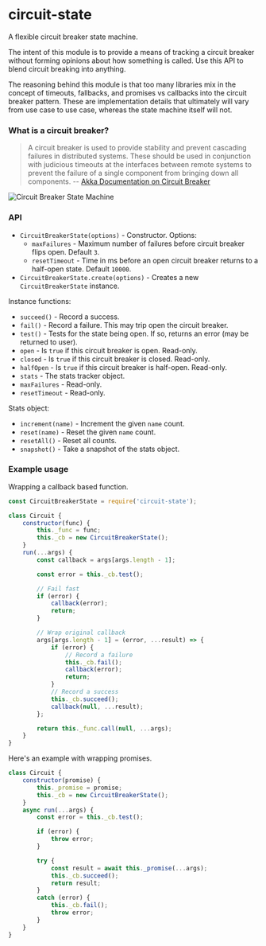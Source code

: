 
# circuit-state

A flexible circuit breaker state machine.

The intent of this module is to provide a means of tracking a circuit breaker without forming opinions about how something is called. Use this API to blend circuit breaking into anything.

The reasoning behind this module is that too many libraries mix in the concept of timeouts, fallbacks, and promises vs callbacks into the circuit breaker pattern. These are implementation details that ultimately will vary from use case to use case, whereas the state machine itself will not.

### What is a circuit breaker?

> A circuit breaker is used to provide stability and prevent cascading failures in distributed systems. These should be used in conjunction with judicious timeouts at the interfaces between remote systems to prevent the failure of a single component from bringing down all components.
-- [Akka Documentation on Circuit Breaker](https://doc.akka.io/docs/akka/2.5/common/circuitbreaker.html)

![Circuit Breaker State Machine](https://doc.akka.io/docs/akka/2.5/images/circuit-breaker-states.png)

### API

- `CircuitBreakerState(options)` - Constructor. Options:
    - `maxFailures` - Maximum number of failures before circuit breaker flips open. Default `3`.
    - `resetTimeout` - Time in ms before an open circuit breaker returns to a half-open state. Default `10000`.
- `CircuitBreakerState.create(options)` - Creates a new `CircuitBreakerState` instance.

Instance functions:

- `succeed()` - Record a success.
- `fail()` - Record a failure. This may trip open the circuit breaker.
- `test()` - Tests for the state being open. If so, returns an error (may be returned to user).
- `open` - Is `true` if this circuit breaker is open. Read-only.
- `closed` - Is `true` if this circuit breaker is closed. Read-only.
- `halfOpen` - Is `true` if this circuit breaker is half-open. Read-only.
- `stats` - The stats tracker object.
- `maxFailures` - Read-only.
- `resetTimeout` - Read-only.

Stats object:

- `increment(name)` - Increment the given `name` count.
- `reset(name)` - Reset the given `name` count.
- `resetAll()` - Reset all counts.
- `snapshot()` - Take a snapshot of the stats object.


### Example usage

Wrapping a callback based function.

```javascript
const CircuitBreakerState = require('circuit-state');

class Circuit {
    constructor(func) {
        this._func = func;
        this._cb = new CircuitBreakerState();
    }
    run(...args) {
        const callback = args[args.length - 1];

        const error = this._cb.test();

        // Fail fast
        if (error) {
            callback(error);
            return;
        }

        // Wrap original callback
        args[args.length - 1] = (error, ...result) => {
            if (error) {
                // Record a failure
                this._cb.fail();
                callback(error);
                return;
            }
            // Record a success
            this._cb.succeed();
            callback(null, ...result);
        };

        return this._func.call(null, ...args);
    }
}
```

Here's an example with wrapping promises.

```javascript
class Circuit {
    constructor(promise) {
        this._promise = promise;
        this._cb = new CircuitBreakerState();
    }
    async run(...args) {
        const error = this._cb.test();

        if (error) {
            throw error;
        }

        try {
            const result = await this._promise(...args);
            this._cb.succeed();
            return result;
        }
        catch (error) {
            this._cb.fail();
            throw error;
        }
    }
}
```
